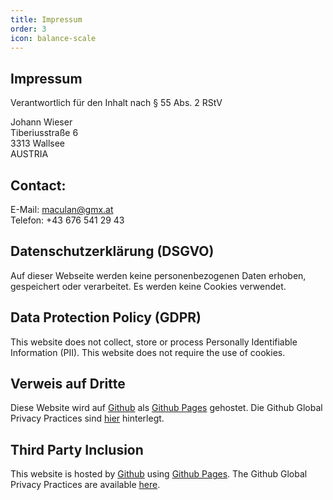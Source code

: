 ```yaml
---
title: Impressum
order: 3
icon: balance-scale
---
```

## Impressum
Verantwortlich für den Inhalt nach § 55 Abs. 2 RStV

Johann Wieser  
Tiberiusstraße 6  
3313 Wallsee  
AUSTRIA  

## Contact:
E-Mail: maculan@gmx.at  
Telefon: +43 676 541 29 43

## Datenschutzerklärung (DSGVO)
Auf dieser Webseite werden keine personenbezogenen Daten erhoben, gespeichert oder verarbeitet. Es werden keine Cookies verwendet.

## Data Protection Policy (GDPR)
This website does not collect, store or process Personally Identifiable Information (PII). This website does not require the use of cookies.

## Verweis auf Dritte
Diese Website wird auf [Github](https://www.github.com) als [Github Pages](https://pages.github.com) gehostet. Die Github Global Privacy Practices sind [hier](https://help.github.com/en/articles/global-privacy-practices) hinterlegt.

## Third Party Inclusion
This website is hosted by [Github](https://www.github.com) using [Github Pages](https://pages.github.com). The Github Global Privacy Practices are available [here](https://help.github.com/en/articles/global-privacy-practices).
